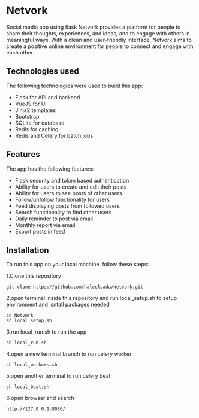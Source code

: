 # Netvork
Social media app using flask
Netvork provides a platform for people to share their thoughts, experiences, and ideas, and to engage with others in meaningful ways. With a clean and user-friendly interface, Netvork aims to create a positive online environment for people to connect and engage with each other.

## Technologies used
The following technologies were used to build this app:
- Flask for API and backend
- VueJS for UI 
- Jinja2 templates 
- Bootstrap
- SQLite for database
- Redis for caching
- Redis and Celery for batch jobs

## Features
The app has the following features:

- Flask security and token based authentication
- Ability for users to create and edit their posts
- Ability for users to see posts of other users
- Follow/unfollow functionality for users
- Feed displaying posts from followed users
- Search functionality to find other users
- Daily reminder to post via email
- Monthly report via email
- Export posts in feed

## Installation

To run this app on your local machine, follow these steps:

1.Clone this repository
```
git clone https://github.com/haleelsada/Netvork.git
```
2.open terminal inside this repository and run local_setup.sh to setup environment and isntall packages needed
```
cd Netvork
sh local_setup.sh
```
3.run local_run.sh to run the app
```
sh local_run.sh
```
4.open a new terminal branch to run celery worker
```
sh local_workers.sh
```
5.open another terminal to run celery beat
```
sh local_beat.sh
```
6.open browser and search
```
http://127.0.0.1:8080/
```

